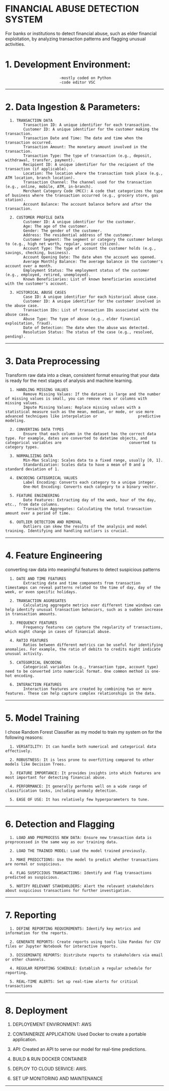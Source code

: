 # FINANCIAL ABUSE DETECTION SYSTEM
For banks or institutions to detect financial abuse, such as elder financial exploitation, by analyzing transaction patterns and flagging unusual activities.

# 1. Development Environment: 
                            -mostly coded on Python
                            -code editor VSC
------------------------------------------------------------------------------------------------------------------------------------------------------------------                 
# 2. Data Ingestion & Parameters:
      1. TRANSACTION DATA
            Transaction ID: A unique identifier for each transaction.
            Customer ID: A unique identifier for the customer making the transaction.
            Transaction Date and Time: The date and time when the transaction occurred.
            Transaction Amount: The monetary amount involved in the transaction.
            Transaction Type: The type of transaction (e.g., deposit, withdrawal, transfer, payment).
            Recipient ID: A unique identifier for the recipient of the transaction (if applicable).
            Location: The location where the transaction took place (e.g., ATM location, branch location).
            Transaction Channel: The channel used for the transaction (e.g., online, mobile, ATM, in-branch).
            Merchant Category Code (MCC): A code that categorizes the type of business where the transaction occurred (e.g., grocery store, gas station).
            Account Balance: The account balance before and after the transaction.
            
      2. CUSTOMER PROFILE DATA      
            Customer ID: A unique identifier for the customer.
            Age: The age of the customer.
            Gender: The gender of the customer.
            Address: The residential address of the customer.
            Customer Segment: The segment or category the customer belongs to (e.g., high net worth, regular, senior citizen).
            Account Type: The type of account the customer holds (e.g., savings, checking, business).
            Account Opening Date: The date when the account was opened.
            Average Monthly Balance: The average balance in the customer's account over a month.
            Employment Status: The employment status of the customer (e.g., employed, retired, unemployed).
            Known Beneficiaries: List of known beneficiaries associated with the customer's account.

      3. HISTORICAL ABUSE CASES 
            Case ID: A unique identifier for each historical abuse case.
            Customer ID: A unique identifier for the customer involved in the abuse case.
            Transaction IDs: List of transaction IDs associated with the abuse case.
            Abuse Type: The type of abuse (e.g., elder financial exploitation, fraud).
            Date of Detection: The date when the abuse was detected.
            Resolution Status: The status of the case (e.g., resolved, pending).
-----------------------------------------------------------------------------------------------------------------------------------------------------------------------
# 3. Data Preprocessing
Transform raw data into a clean, consistent format ensuring that your data is ready for the next stages of analysis and machine learning.

      1. HANDLING MISSING VALUES
            Remove Missing Values: If the dataset is large and the number of missing values is small, you can remove rows or columns with missing values.
            Impute Missing Values: Replace missing values with a statistical measure such as the mean, median, or mode, or use more advanced techniques like interpolation or                  predictive modeling.
            
      2. CONVERTING DATA TYPES
            Ensure that each column in the dataset has the correct data type. For example, dates are converted to datetime objects, and categorical variables are                              converted to category types.
            
      3. NORMALIZING DATA
            Min-Max Scaling: Scales data to a fixed range, usually [0, 1].
            Standardization: Scales data to have a mean of 0 and a standard deviation of 1.

      4. ENCODING CATEGORICAL VALUES
            Label Encoding: Converts each category to a unique integer.
            One-Hot Encoding: Converts each category to a binary vector.

      5. FEATURE ENGINEERING
            Date Features: Extracting day of the week, hour of the day, etc., from date columns.
            Transaction Aggregates: Calculating the total transaction amount over a period of time.

      6. OUTLIER DETECTION AND REMOVAL
            Outliers can skew the results of the analysis and model training. Identifying and handling outliers is crucial.
----------------------------------------------------------------------------------------------------------------------------------------------------------------------------
# 4. Feature Engineering 
converting raw data into meaningful features to detect suspicious patterns

      1. DATE AND TIME FEATURES
            Extracting date and time components from transaction timestamps can reveal patterns related to the time of day, day of the week, or even specific holidays.
            
      2. TRANSACTION AGGREGATES
            Calculating aggregate metrics over different time windows can help identify unusual transaction behaviors, such as a sudden increase in transaction amounts.
      
      3. FREQUENCY FEATURES
            Frequency features can capture the regularity of transactions, which might change in cases of financial abuse.
      
      4. RATIO FEATURES
            Ratios between different metrics can be useful for identifying anomalies. For example, the ratio of debits to credits might indicate unusual activity.
      
      5. CATEGORICAL ENCODING
            Categorical variables (e.g., transaction type, account type) need to be converted into numerical format. One common method is one-hot encoding.
      
      6. INTERACTION FEATURES
            Interaction features are created by combining two or more features. These can help capture complex relationships in the data.

----------------------------------------------------------------------------------------------------------------------------------------------------------------------------
# 5. Model Training
   
I chose Random Forest Classifier as my model to train my system on for the following reasons:
      
      1. VERSATILITY: It can handle both numerical and categorical data effectively.
      
      2. ROBUSTNESS: It is less prone to overfitting compared to other models like Decision Trees.
      
      3. FEATURE IMPORTANCE: It provides insights into which features are most important for detecting financial abuse.
      
      4. PERFORMANCE: It generally performs well on a wide range of classification tasks, including anomaly detection.
      
      5. EASE OF USE: It has relatively few hyperparameters to tune.
----------------------------------------------------------------------------------------------------------------------------------------------------------------------------
# 6. Detection and Flagging

      1. LOAD AND PREPROCESS NEW DATA: Ensure new transaction data is preprocessed in the same way as our training data.
      
      2. LOAD THE TRAINED MODEL: Load the model trained previously.
      
      3. MAKE PREDICTIONS: Use the model to predict whether transactions are normal or suspicious.
      
      4. FLAG SUSPICIOUS TRANSACTIONS: Identify and flag transactions predicted as suspicious.
      
      5. NOTIFY RELEVANT STAKEHOLDERS: Alert the relevant stakeholders about suspicious transactions for further investigation.

----------------------------------------------------------------------------------------------------------------------------------------------------------------------------
# 7. Reporting
   
      1. DEFINE REPORTING REQUIREMENTS: Identify key metrics and information for the reports.
         
      2. GENERATE REPORTS: Create reports using tools like Pandas for CSV files or Jupyter Notebook for interactive reports.
         
      3. DISSEMINATE REPORTS: Distribute reports to stakeholders via email or other channels.
         
      4. REGULAR REPORTING SCHEDULE: Establish a regular schedule for reporting.
         
      5. REAL-TIME ALERTS: Set up real-time alerts for critical transactions

----------------------------------------------------------------------------------------------------------------------------------------------------------------------------
# 8. Deployment
   1. DEPLOYEMENT ENVIRONMENT: AWS

   2. CONTAINERIZE APPLICATION: Used Docker to create a portable application.

   3. API: Created an API to serve our model for real-time predictions.

   4. BUILD & RUN DOCKER CONTAINER

   5. DEPLOY TO CLOUD SERVICE: AWS.

   6. SET UP MONITORING AND MAINTENANCE
----------------------------------------------------------------------------------------------------------------------------------------------------------------------------
